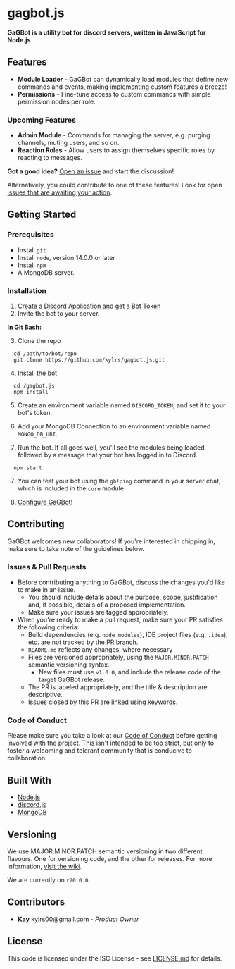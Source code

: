 <!--
  @author  Kay <kylrs00@gmail.com>
  @version v1.1.3
-->

# gagbot.js
**GaGBot is a utility bot for discord servers, written in JavaScript for Node.js**

## Features
 - **Module Loader** - GaGBot can dynamically load modules that define new commands and events, making implementing custom features a breeze!
 - **Permissions** - Fine-tune access to custom commands with simple permission nodes per role.
### Upcoming Features
 - **Admin Module** - Commands for managing the server, e.g. purging channels, muting users, and so on.
 - **Reaction Roles** - Allow users to assign themselves specific roles by reacting to messages.
 
 **Got a good idea?** [Open an issue](https://github.com/kylrs/gagbot.js/issues) and start the discussion! 
 
 Alternatively, you could contribute to one of these features! Look for open [issues that are awaiting your action](https://github.com/kylrs/gagbot.js/issues?q=is%3Aopen+is%3Aissue+label%3As%3Awaiting).

## Getting Started
### Prerequisites
 - Install `git`
 - Install `node`, version 14.0.0 or later
 - Install `npm`
 - A MongoDB server.
 
### Installation
  1. [Create a Discord Application and get a Bot Token](https://discord.com/developers/docs/intro#bots-and-apps)
  2. Invite the bot to your server.
  
  **In Git Bash:**
  
  3. Clone the repo
  
```
  cd /path/to/bot/repo
  git clone https://github.com/kylrs/gagbot.js.git
```
    
  4. Install the bot
  
```
  cd /gagbot.js
  npm install
```
    
  5. Create an environment variable named `DISCORD_TOKEN`, and set it to your bot's token.
  
  6. Add your MongoDB Connection to an environment variable named `MONGO_DB_URI`.
  
  6. Run the bot. If all goes well, you'll see the modules being loaded, followed by a message that your bot has logged in to Discord.
  
```
  npm start
```

  7. You can test your bot using the `gb!ping` command in your server chat, which is included in the `core` module.
  
  8. [Configure GaGBot](https://github.com/kylrs/gagbot.js/wiki/Configuration)!
  
## Contributing
GaGBot welcomes new collaborators! If you're interested in chipping in, make sure to take note of the guidelines below.

### Issues & Pull Requests

 - Before contributing anything to GaGBot, discuss the changes you'd like to make in an issue.
   - You should include details about the purpose, scope, justification and, if possible, details of a proposed implementation.
   - Make sure your issues are tagged appropriately.
 - When you're ready to make a pull request, make sure your PR satisfies the following criteria:
   - Build dependencies (e.g. `node_modules`), IDE project files (e.g. `.idea`), etc. are not tracked by the PR branch.
   - `README.md` reflects any changes, where necessary
   - Files are versioned appropriately, using the `MAJOR.MINOR.PATCH` semantic versioning syntax. 
     - New files must use `v1.0.0`, and include the release code of the target GaGBot release.
   - The PR is labeled appropriately, and the title & description are descriptive.
   - Issues closed by this PR are [linked using keywords](https://help.github.com/en/github/managing-your-work-on-github/linking-a-pull-request-to-an-issue#linking-a-pull-request-to-an-issue-using-a-keyword).

### Code of Conduct

Please make sure you take a look at our [Code of Conduct](./CONTRIBUTING.md) before getting involved with the project. This isn't intended to be too strict, but only to foster a welcoming and tolerant community that is conducive to collaboration.

## Built With

  - [Node.js](https://nodejs.org)
  - [discord.js](https://discord.js.org)
  - [MongoDB](https://www.mongodb.com)
  
## Versioning

We use MAJOR.MINOR.PATCH semantic versioning in two different flavours. One for versioning code, and the other for releases. For more information, [visit the wiki]().

We are currently on `r20.0.0`

## Contributors

 - **Kay** <kylrs00@gmail.com> - _Product Owner_

## License

This code is licensed under the ISC License - see [LICENSE.md](./LICENSE.md) for details. 
